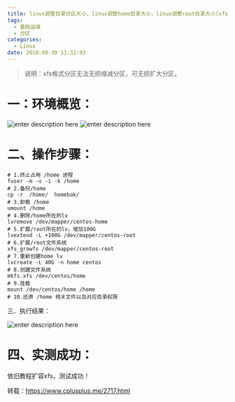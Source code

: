 ```yaml
---
title: linux调整目录分区大小，linux调整home目录大小，linux调整root目录大小(xfs格式/LVM)
tags:
  - 基础运维
  - 分区
categories:
  - Linux
date: 2018-08-30 11:32:03
---
```


> 说明：xfs格式分区无法无损缩减分区，可无损扩大分区。
<!--more-->
# 一：环境概览：
![enter description here](1.png)
![enter description here](2.png)
<!--more-->
# 二、操作步骤：

``` jboss-cli
# 1.终止占用 /home 进程	 
fuser -m -v -i -k /home 
# 2.备份/home 
cp -r  /home/  homebak/ 
# 3.卸载 /home	 
umount /home	 
# 4.删除/home所在的lv 
lvremove /dev/mapper/centos-home 
# 5.扩展/root所在的lv，增加100G 
lvextend -L +100G /dev/mapper/centos-root 
# 6.扩展/root文件系统	 
xfs_growfs /dev/mapper/centos-root 
# 7.重新创建home lv 
lvcreate -L 40G -n home centos 
# 8.创建文件系统 
mkfs.xfs /dev/centos/home 
# 9.挂载 
mount /dev/centos/home /home 
# 10.还原 /home 相关文件以及对应目录权限
```



三、执行结果：

![enter description here](3.png)

# 四、实测成功：

依旧教程扩容xfs，测试成功！

转载：https://www.cplusplus.me/2717.html